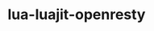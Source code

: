 ---
title: "lua-luajit-openresty"
layout: cache
categories: [package, develop]
meta: {"compilers": ["gcc@=10.2.1", "gcc@=10.5.0", "gcc@=13.3.0", "gcc@=7.5.0"], "num_specs": 13, "num_specs_by_stack": {"developer-tools": 2, "developer-tools-aarch64-linux-gnu": 5, "developer-tools-manylinux2014": 1, "developer-tools-x86_64_v3-linux-gnu": 5, "root": 13}, "oss": ["centos7", "rhel8", "ubuntu18.04"], "platforms": ["linux"], "stacks": ["developer-tools", "developer-tools-aarch64-linux-gnu", "developer-tools-manylinux2014", "developer-tools-x86_64_v3-linux-gnu", "root"], "targets": ["aarch64", "x86_64_v3"], "versions": ["2.1-20230410", "2.1-20240626"]}
spec_details: [{"compiler": "gcc@=10.5.0", "hash": "322kad24m6d7uhbvkr6sfylxlsnohps6", "os": "centos7", "platform": "linux", "size": "-", "stacks": ["developer-tools-x86_64_v3-linux-gnu", "root"], "target": "x86_64_v3", "variants": ["build_system=makefile", "fetcher=curl", "+lualinks"], "versions": ["2.1-20240626"]}, {"compiler": "gcc@=10.5.0", "hash": "33omgkcklu4wadkqos4hnrplic3c3cxi", "os": "centos7", "platform": "linux", "size": "-", "stacks": ["developer-tools-x86_64_v3-linux-gnu", "root"], "target": "x86_64_v3", "variants": ["build_system=makefile", "fetcher=curl", "+lualinks"], "versions": ["2.1-20240626"]}, {"compiler": "gcc@=10.2.1", "hash": "47u5a6v7kznqgxahhgntuoy7676lqzdq", "os": "centos7", "platform": "linux", "size": "-", "stacks": ["developer-tools-manylinux2014", "root"], "target": "x86_64_v3", "variants": ["build_system=makefile", "fetcher=curl", "+lualinks"], "versions": ["2.1-20240626"]}, {"compiler": "gcc@=10.5.0", "hash": "4bqcthjpn3h5wxex72e2ckzmhd2dlijm", "os": "centos7", "platform": "linux", "size": "-", "stacks": ["developer-tools-x86_64_v3-linux-gnu", "root"], "target": "x86_64_v3", "variants": ["build_system=makefile", "fetcher=curl", "+lualinks"], "versions": ["2.1-20240626"]}, {"compiler": "gcc@=7.5.0", "hash": "7jzdofehwzjp4vho3lybxuwfeotq52va", "os": "ubuntu18.04", "platform": "linux", "size": "-", "stacks": ["developer-tools", "root"], "target": "x86_64_v3", "variants": ["build_system=makefile", "fetcher=curl", "+lualinks"], "versions": ["2.1-20230410"]}, {"compiler": "gcc@=13.3.0", "hash": "ad72tzkdillzvbrbbjm3p7sm3yalfchf", "os": "rhel8", "platform": "linux", "size": "-", "stacks": ["developer-tools-aarch64-linux-gnu", "root"], "target": "aarch64", "variants": ["build_system=makefile", "fetcher=curl", "+lualinks"], "versions": ["2.1-20240626"]}, {"compiler": "gcc@=13.3.0", "hash": "akcds673lfoqdtbqxy3t7rlytmb5o4zb", "os": "rhel8", "platform": "linux", "size": "-", "stacks": ["developer-tools-aarch64-linux-gnu", "root"], "target": "aarch64", "variants": ["build_system=makefile", "fetcher=curl", "+lualinks"], "versions": ["2.1-20240626"]}, {"compiler": "gcc@=10.5.0", "hash": "lc654kamqhxzjoqgpk62kpxnayu4cvd5", "os": "centos7", "platform": "linux", "size": "-", "stacks": ["developer-tools-x86_64_v3-linux-gnu", "root"], "target": "x86_64_v3", "variants": ["build_system=makefile", "fetcher=curl", "+lualinks"], "versions": ["2.1-20240626"]}, {"compiler": "gcc@=7.5.0", "hash": "leakglvxkkna332tvxxjkd6grk4ek5ya", "os": "ubuntu18.04", "platform": "linux", "size": "-", "stacks": ["developer-tools", "root"], "target": "x86_64_v3", "variants": ["build_system=makefile", "fetcher=curl", "+lualinks"], "versions": ["2.1-20230410"]}, {"compiler": "gcc@=13.3.0", "hash": "m5rb4gguw6aeznq5lae7fknqvb4xpdno", "os": "rhel8", "platform": "linux", "size": "-", "stacks": ["developer-tools-aarch64-linux-gnu", "root"], "target": "aarch64", "variants": ["build_system=makefile", "fetcher=curl", "+lualinks"], "versions": ["2.1-20240626"]}, {"compiler": "gcc@=13.3.0", "hash": "ml7zgjgf7x7kwiq64mq2u2vmwfqpp3su", "os": "rhel8", "platform": "linux", "size": "-", "stacks": ["developer-tools-aarch64-linux-gnu", "root"], "target": "aarch64", "variants": ["build_system=makefile", "fetcher=curl", "+lualinks"], "versions": ["2.1-20240626"]}, {"compiler": "gcc@=13.3.0", "hash": "rjz4cbule34vluxx2zrdjb3fgi65h6uf", "os": "rhel8", "platform": "linux", "size": "-", "stacks": ["developer-tools-aarch64-linux-gnu", "root"], "target": "aarch64", "variants": ["build_system=makefile", "fetcher=curl", "+lualinks"], "versions": ["2.1-20240626"]}, {"compiler": "gcc@=10.5.0", "hash": "vhlzojoevtx5hxuq34wvavof57x3ddjz", "os": "centos7", "platform": "linux", "size": "-", "stacks": ["developer-tools-x86_64_v3-linux-gnu", "root"], "target": "x86_64_v3", "variants": ["build_system=makefile", "fetcher=curl", "+lualinks"], "versions": ["2.1-20240626"]}]
---